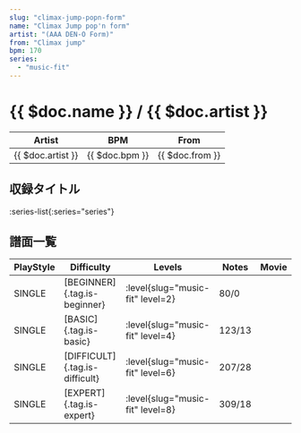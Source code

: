 ```yaml
---
slug: "climax-jump-popn-form"
name: "Climax Jump pop'n form"
artist: "(AAA DEN-O Form)"
from: "Climax jump"
bpm: 170
series:
  - "music-fit"
---
```


# {{ $doc.name }} / {{ $doc.artist }}

|Artist|BPM|From|
|------|---|----|
|{{ $doc.artist }}|{{ $doc.bpm }}|{{ $doc.from }}|

## 収録タイトル

:series-list{:series="series"}

## 譜面一覧

|PlayStyle|Difficulty|Levels|Notes|Movie|
|---------|----------|------|-----|-----|
|SINGLE|[BEGINNER]{.tag.is-beginner}|<div class="field is-grouped is-grouped-multiline"> :level{slug="music-fit" level=2}</div>|80/0||
|SINGLE|[BASIC]{.tag.is-basic}|<div class="field is-grouped is-grouped-multiline"> :level{slug="music-fit" level=4}</div>|123/13||
|SINGLE|[DIFFICULT]{.tag.is-difficult}|<div class="field is-grouped is-grouped-multiline"> :level{slug="music-fit" level=6}</div>|207/28||
|SINGLE|[EXPERT]{.tag.is-expert}|<div class="field is-grouped is-grouped-multiline"> :level{slug="music-fit" level=8}</div>|309/18||

